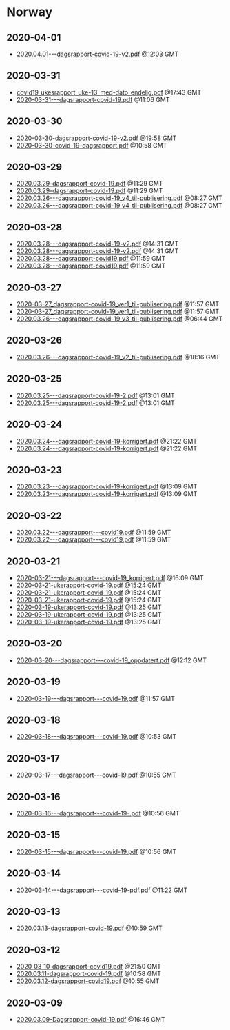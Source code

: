# Norway


## 2020-04-01

* [2020.04.01---dagsrapport-covid-19-v2.pdf](3dc1b01ea3ad36c42b4d042096102783d45578ab/file.pdf) @12:03 GMT

## 2020-03-31

* [covid19\_ukesrapport\_uke-13\_med-dato\_endelig.pdf](daf41720383e693c2ecb1c2fd76f4fa63f6676d3/file.pdf) @17:43 GMT
* [2020-03-31---dagsrapport-covid-19.pdf](45836829f1f768fe2c89f31f818a6006e21ec727/file.pdf) @11:06 GMT

## 2020-03-30

* [2020-03-30-dagsrapport-covid-19-v2.pdf](10263a2b501d588066820ee647b627b402b20dbd/file.pdf) @19:58 GMT
* [2020-03-30-covid-19-dagsrapport.pdf](9065aa15e467ab1180c9773fc5fb6f2b8aaaa797/file.pdf) @10:58 GMT

## 2020-03-29

* [2020.03.29-dagsrapport-covid-19.pdf](6f7b95eaf1a5a6df3957417c4e9541c643e037b6/file.pdf) @11:29 GMT
* [2020.03.29-dagsrapport-covid-19.pdf](daa0d4191869b939c3461cdd598852aa511b9a9c/file.pdf) @11:29 GMT
* [2020.03.26---dagsrapport-covid-19\_v4\_til-publisering.pdf](1df677529193d8e2432d8b115d84064528622b38/file.pdf) @08:27 GMT
* [2020.03.26---dagsrapport-covid-19\_v4\_til-publisering.pdf](9b4b343eb15516ef6dd42b94f1a00d20a35fd572/file.pdf) @08:27 GMT

## 2020-03-28

* [2020.03.28---dagsrapport-covid-19-v2.pdf](2daabd1b572de4367e8f98037117e98c4cdc2909/file.pdf) @14:31 GMT
* [2020.03.28---dagsrapport-covid-19-v2.pdf](f5a812e112bf18a8271dc5a3343c71a7dab62045/file.pdf) @14:31 GMT
* [2020.03.28---dagsrapport-covid19.pdf](e3554ab060f42098c06eed4cb78e1bcd553a5440/file.pdf) @11:59 GMT
* [2020.03.28---dagsrapport-covid19.pdf](138e2d1e359e56a42b7e7f83a3f1aecbd7bb937e/file.pdf) @11:59 GMT

## 2020-03-27

* [2020-03-27\_dagsrapport-covid-19\_ver1\_til-publisering.pdf](a7e8aad98b8291de14c1c554946ca79fce613601/file.pdf) @11:57 GMT
* [2020-03-27\_dagsrapport-covid-19\_ver1\_til-publisering.pdf](8bb3dbb32bd988be3f31abb6d3d12e5cbfbb9792/file.pdf) @11:57 GMT
* [2020.03.26---dagsrapport-covid-19\_v3\_til-publisering.pdf](2d74372f615c645a87cbc06a3c8a2eb661bd3a84/file.pdf) @06:44 GMT

## 2020-03-26

* [2020.03.26---dagsrapport-covid-19\_v2\_til-publisering.pdf](c58f5ebdb79cc8b0d8b6b5a7c3e8122879a17e30/file.pdf) @18:16 GMT

## 2020-03-25

* [2020.03.25---dagsrapport-covid-19-2.pdf](7a2ef8d6a38e1beaaccda14db7c401d95457a46f/file.pdf) @13:01 GMT
* [2020.03.25---dagsrapport-covid-19-2.pdf](f66a19354b003fedadbf97f442977804d8e4a912/file.pdf) @13:01 GMT

## 2020-03-24

* [2020.03.24---dagsrapport-covid-19-korrigert.pdf](e91754b32f5f67cd31aee9d3d7cdf30f1f753fc4/file.pdf) @21:22 GMT
* [2020.03.24---dagsrapport-covid-19-korrigert.pdf](ccc48459c2b4ed6654750cb0e78ec0432b8557ba/file.pdf) @21:22 GMT

## 2020-03-23

* [2020.03.23---dagsrapport-covid-19-korrigert.pdf](e060939dd544b20ccf57252f8947c752c0e595f8/file.pdf) @13:09 GMT
* [2020.03.23---dagsrapport-covid-19-korrigert.pdf](00a15d9070c4b82ef595f854385e2fce905197c9/file.pdf) @13:09 GMT

## 2020-03-22

* [2020.03.22---dagsrapport---covid19.pdf](3f7b9218a72f8a561bbd6e906171091e3a43eb58/file.pdf) @11:59 GMT
* [2020.03.22---dagsrapport---covid19.pdf](f300e9ee7ca187943dde8e090c47112795e65bd6/file.pdf) @11:59 GMT

## 2020-03-21

* [2020-03-21---dagsrapport---covid-19\_korrigert.pdf](6af0f18d71a593c7596ce73534be7aa0e07827c5/file.pdf) @16:09 GMT
* [2020-03-21-ukerapport-covid-19.pdf](b7b48118c108e3619de17d55d9539dc5a6671575/file.pdf) @15:24 GMT
* [2020-03-21-ukerapport-covid-19.pdf](34e4104f1521e72ed12e7980143b5d8c73ac0b39/file.pdf) @15:24 GMT
* [2020-03-21-ukerapport-covid-19.pdf](ddb47cfa7d54b434d4e855d0178e1e97284d9722/file.pdf) @15:24 GMT
* [2020-03-19-ukerapport-covid-19.pdf](5792bc6504ad3821c6555665dbc93ad45a3144e5/file.pdf) @13:25 GMT
* [2020-03-19-ukerapport-covid-19.pdf](1b0715d8b5cd05fe2a8dc40177cc0d9601d53b71/file.pdf) @13:25 GMT
* [2020-03-19-ukerapport-covid-19.pdf](dece5560abf1fb9abcd77aae2b88051591e1017d/file.pdf) @13:25 GMT

## 2020-03-20

* [2020-03-20---dagsrapport---covid-19\_oppdatert.pdf](1eab2d679cf5271519787730bd7f33f5ffe67025/file.pdf) @12:12 GMT

## 2020-03-19

* [2020-03-19---dagsrapport---covid-19.pdf](855522657070de5d14ccdba98dae9db59bd6e214/file.pdf) @11:57 GMT

## 2020-03-18

* [2020-03-18---dagsrapport---covid-19.pdf](ef529e4abbd022068c091187fb2dbafc6b874a9f/file.pdf) @10:53 GMT

## 2020-03-17

* [2020-03-17---dagsrapport---covid-19.pdf](cfbf08fb2008e89b3c90e97414965df7e398e4c4/file.pdf) @10:55 GMT

## 2020-03-16

* [2020-03-16---dagsrapport---covid-19-.pdf](acc5c8e650129347ecf751c56706562e38ee1af8/file.pdf) @10:56 GMT

## 2020-03-15

* [2020-03-15---dagsrapport---covid-19.pdf](d466764ed189e8fb6100266fa7e1ebe53495b1a4/file.pdf) @10:56 GMT

## 2020-03-14

* [2020-03-14---dagsrapport---covid-19-pdf.pdf](462e961962158a54dff1b6f0801ec56930b9369e/file.pdf) @11:22 GMT

## 2020-03-13

* [2020.03.13-dagsrapport-covid-19.pdf](6f6cce5db49f2a1c4bcb6a6c822192c5cdc40775/file.pdf) @10:59 GMT

## 2020-03-12

* [2020\_03\_10\_dagsrapport-covid19.pdf](d6b20864007e8a27db2aae7b5130cc41b70e1bc4/file.pdf) @21:50 GMT
* [2020.03.11-dagsrapport-covid-19.pdf](5c98618d7a3fd7bd3c18956b99458c33a1d6441b/file.pdf) @10:58 GMT
* [2020.03.12-dagsrapport-covid19.pdf](569c82d9c990dda15ac66d231614e8f25976743f/file.pdf) @10:55 GMT

## 2020-03-09

* [2020.03.09-Dagsrapport-covid-19.pdf](c149a54e467d673723aa93beb1b2b9ae9e2231d2/file.pdf) @16:46 GMT
